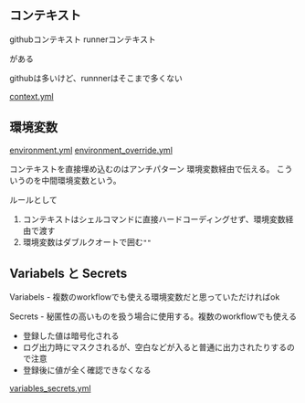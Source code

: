 ## コンテキスト
githubコンテキスト
runnerコンテキスト

がある

githubは多いけど、runnnerはそこまで多くない

[context.yml](/.github/workflows/context.yml)

## 環境変数
[environment.yml](/.github/workflows/environment.yml)
[environment_override.yml](/.github/workflows/environment_override.yml)


コンテキストを直接埋め込むのはアンチパターン
環境変数経由で伝える。
こういうのを中間環境変数という。

ルールとして
1. コンテキストはシェルコマンドに直接ハードコーディングせず、環境変数経由で渡す
2. 環境変数はダブルクオートで囲む`""`

## Variabels と Secrets
Variabels - 複数のworkflowでも使える環境変数だと思っていただければok

Secrets  - 秘匿性の高いものを扱う場合に使用する。複数のworkflowでも使える
- 登録した値は暗号化される
- ログ出力時にマスクされるが、空白などが入ると普通に出力されたりするので注意
- 登録後に値が全く確認できなくなる

[variables_secrets.yml](/.github/workflows/variables_secrets.yml)
